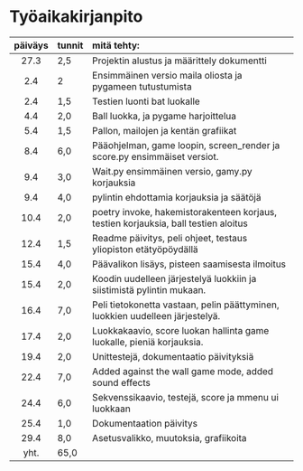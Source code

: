 # Työaikakirjanpito


| päiväys | tunnit | mitä tehty:  |
| :------:|:-------| :------------|
| 27.3 | 2,5    |Projektin alustus ja määrittely dokumentti |
|  2.4 | 2	    |Ensimmäinen versio maila oliosta ja pygameen tutustumista|
|  2.4 | 1,5	|Testien luonti bat luokalle	|
|  4.4 | 2,0    |Ball luokka, ja pygame harjoittelua    |
|  5.4 | 1,5    |Pallon, mailojen ja kentän grafiikat   |
|  8.4 | 6,0    |Pääohjelman, game loopin, screen_render ja score.py ensimmäiset versiot.|
|  9.4 | 3,0    |Wait.py ensimmäinen versio, gamy.py korjauksia |
|  9.4 | 4,0    |pylintin ehdottamia korjauksia ja säätöjä  |
| 10.4 | 2,0    |poetry invoke, hakemistorakenteen korjaus, testien korjauksia, ball testien aloitus |
| 12.4 | 1,5    |Readme päivitys, peli ohjeet, testaus yliopiston etätyöpöydällä           |
| 15.4 | 4,0    |Päävalikon lisäys, pisteen saamisesta ilmoitus     |
| 15.4 | 2,0    |Koodin uudelleen järjestelyä luokkiin ja siistimistä pylintin mukaan.  |
| 16.4 | 7,0    |Peli tietokonetta vastaan, pelin päättyminen, luokkien uudelleen järjestelyä. |
| 17.4 | 2,0    |Luokkakaavio, score luokan hallinta game luokalle, pieniä korjauksia.     |
| 19.4 | 2,0    |Unittestejä, dokumentaatio päivityksiä |
| 22.4 | 7,0    |Added against the wall game mode, added sound effects           |
| 24.4 | 6,0    |Sekvenssikaavio, testejä, score ja mmenu ui luokkaan   |
| 25.4 | 1,0    |Dokumentaation päivitys    |
| 29.4 | 8,0    |Asetusvalikko, muutoksia, grafiikoita  |
| yht. | 65,0   |   |
